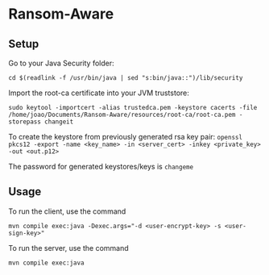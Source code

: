 # Ransom-Aware

## Setup

Go to your Java Security folder:

`cd $(readlink -f /usr/bin/java | sed "s:bin/java::")/lib/security`

Import the root-ca certificate into your JVM truststore:

`sudo keytool -importcert -alias trustedca.pem -keystore cacerts -file /home/joao/Documents/Ransom-Aware/resources/root-ca/root-ca.pem -storepass changeit`

To create the keystore from previously generated rsa key pair:
`openssl pkcs12 -export -name <key_name> -in <server_cert> -inkey <private_key> -out <out.p12>`

The password for generated keystores/keys is `changeme`

## Usage

To run the client, use the command

`mvn compile exec:java -Dexec.args="-d <user-encrypt-key> -s <user-sign-key>"`

To run the server, use the command

`mvn compile exec:java`

